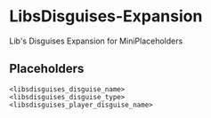 # LibsDisguises-Expansion
Lib's Disguises Expansion for MiniPlaceholders

## Placeholders
```
<libsdisguises_disguise_name>
<libsdisguises_disguise_type>
<libsdisguises_player_disguise_name>
```
